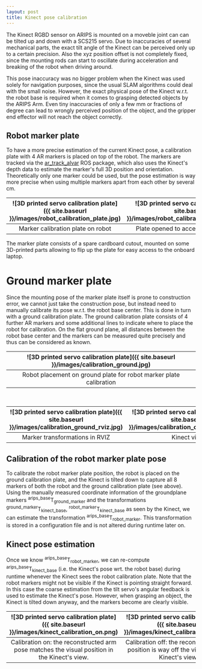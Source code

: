 ```yaml
---
layout: post
title: Kinect pose calibration
---
```


The Kinect RGBD sensor on ARIPS is mounted on a moveble joint can can be tilted up and down with a SCS215 servo. Due to inaccuracies of several mechanical parts, the exact tilt angle of the Kinect can be perceived only up to a certain precision. Also the xyz position offset is not completely fixed, since the mounting rods can start to oscillate during acceleration and breaking of the robot when driving around. 

This pose inaccuracy was no bigger problem when the Kinect was used solely for navigation purposes, since the usual SLAM algorithms could deal with the small noise. However, the exact physical pose of the Kinect w.r.t. the robot base is required when it comes to grasping detected objects by the ARIPS Arm. Even tiny inaccuracies of only a few mm or fractions of degree can lead to wrongly perceived position of the object, and the gripper end effector will not reach the object correctly.


## Robot marker plate

To have a more precise estimation of the current Kinect pose, a calibration plate with 4 AR markers is placed on top of the robot. The markers are tracked via the [ar_track_alvar](http://wiki.ros.org/ar_track_alvar) ROS package, which also uses the Kinect's depth data to estimate the marker's full 3D position and orientation. Theoretically only one marker could be used, but the pose estimation is way more precise when using multiple markers apart from each other by several cm. 


![3D printed servo calibration plate]({{ site.baseurl }}/images/robot_calibration_plate.jpg) | ![3D printed servo calibration plate]({{ site.baseurl }}/images/robot_calibration_plate_open.jpg) |
:---:|:----:
Marker calibration plate on robot | Plate opened to access onboard laptop

The marker plate consists of a spare cardboard cutout, mounted on some 3D-printed parts allowing to flip up the plate for easy access to the onboard laptop.

# Ground marker plate

Since the mounting pose of the marker plate itself is prone to construction error, we cannot just take the construction pose, but instead need to manually calibrate its pose w.r.t. the robot base center. This is done in turn with a ground calibration plate. The ground calibration plate consists of 4 further AR markers and some additional lines to indicate where to place the robot for calibration. On the flat ground plane, all distances between the robot base center and the markers can be measured quite precisely and thus can be considered as known.

![3D printed servo calibration plate]({{ site.baseurl }}/images/calibration_ground.jpg) |
:----:|
Robot placement on ground plate for robot marker plate calibration |

<br>

![3D printed servo calibration plate]({{ site.baseurl }}/images/calibration_ground_rviz.jpg) | ![3D printed servo calibration plate]({{ site.baseurl }}/images/calibration_camera_view.png) 
:---:|:----:
Marker transformations in RVIZ | Kinect view

## Calibration of the robot marker plate pose

To calibrate the robot marker plate position, the robot is placed on the ground calibration plate, and the Kinect is tilted down to capture all 8 markers of both the robot and the ground calibration plate (see above). Using the manually measured coordinate information of the groundplane markers <sup>arips_base</sup>T<sub>ground_marker</sub> and the transformations <sup>ground_marker</sup>T<sub>kinect_base</sub>, <sup>robot_marker</sup>T<sub>kinect_base</sub> as seen by the Kinect, we can estimate the transformation <sup>arips_base</sup>T<sub>robot_marker</sub>. This transformation is stored in a configuration file and is not altered during runtime later on.

## Kinect pose estimation

Once we know <sup>arips_base</sup>T<sub>robot_marker</sub>, we can re-compute <sup>arips_base</sup>T<sub>kinect_base</sub> (i.e. the Kinect's pose wrt. the robot base) during runtime whenever the Kinect sees the robot calibration plate. Note that the robot markers might not be visible if the Kinect is pointing straight forward. In this case the coarse estimation from the tilt servo's angular feedback is used to estimate the Kinect's pose. However, when grasping an object, the Kinect is tilted down anyway, and the markers become are clearly visible.

![3D printed servo calibration plate]({{ site.baseurl }}/images/kinect_calibration_on.png) | ![3D printed servo calibration plate]({{ site.baseurl }}/images/kinect_calibration_off.png) 
:---:|:----:
Calibration on: the reconstructed arm pose matches the visual position in the Kinect's view. | Calibration off: the reconstructed arm position is way off the visual pose in Kinect's view.

